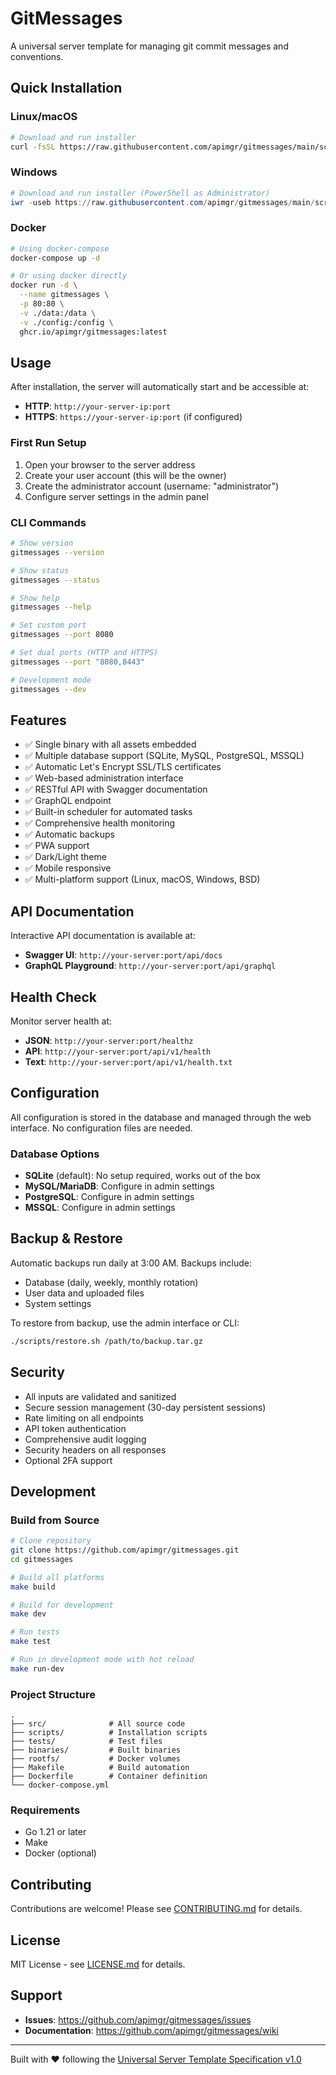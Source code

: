# GitMessages

A universal server template for managing git commit messages and conventions.

## Quick Installation

### Linux/macOS

```bash
# Download and run installer
curl -fsSL https://raw.githubusercontent.com/apimgr/gitmessages/main/scripts/install.sh | bash
```

### Windows

```powershell
# Download and run installer (PowerShell as Administrator)
iwr -useb https://raw.githubusercontent.com/apimgr/gitmessages/main/scripts/windows.ps1 | iex
```

### Docker

```bash
# Using docker-compose
docker-compose up -d

# Or using docker directly
docker run -d \
  --name gitmessages \
  -p 80:80 \
  -v ./data:/data \
  -v ./config:/config \
  ghcr.io/apimgr/gitmessages:latest
```

## Usage

After installation, the server will automatically start and be accessible at:
- **HTTP**: `http://your-server-ip:port`
- **HTTPS**: `https://your-server-ip:port` (if configured)

### First Run Setup

1. Open your browser to the server address
2. Create your user account (this will be the owner)
3. Create the administrator account (username: "administrator")
4. Configure server settings in the admin panel

### CLI Commands

```bash
# Show version
gitmessages --version

# Show status
gitmessages --status

# Show help
gitmessages --help

# Set custom port
gitmessages --port 8080

# Set dual ports (HTTP and HTTPS)
gitmessages --port "8080,8443"

# Development mode
gitmessages --dev
```

## Features

- ✅ Single binary with all assets embedded
- ✅ Multiple database support (SQLite, MySQL, PostgreSQL, MSSQL)
- ✅ Automatic Let's Encrypt SSL/TLS certificates
- ✅ Web-based administration interface
- ✅ RESTful API with Swagger documentation
- ✅ GraphQL endpoint
- ✅ Built-in scheduler for automated tasks
- ✅ Comprehensive health monitoring
- ✅ Automatic backups
- ✅ PWA support
- ✅ Dark/Light theme
- ✅ Mobile responsive
- ✅ Multi-platform support (Linux, macOS, Windows, BSD)

## API Documentation

Interactive API documentation is available at:
- **Swagger UI**: `http://your-server:port/api/docs`
- **GraphQL Playground**: `http://your-server:port/api/graphql`

## Health Check

Monitor server health at:
- **JSON**: `http://your-server:port/healthz`
- **API**: `http://your-server:port/api/v1/health`
- **Text**: `http://your-server:port/api/v1/health.txt`

## Configuration

All configuration is stored in the database and managed through the web interface. No configuration files are needed.

### Database Options

- **SQLite** (default): No setup required, works out of the box
- **MySQL/MariaDB**: Configure in admin settings
- **PostgreSQL**: Configure in admin settings
- **MSSQL**: Configure in admin settings

## Backup & Restore

Automatic backups run daily at 3:00 AM. Backups include:
- Database (daily, weekly, monthly rotation)
- User data and uploaded files
- System settings

To restore from backup, use the admin interface or CLI:

```bash
./scripts/restore.sh /path/to/backup.tar.gz
```

## Security

- All inputs are validated and sanitized
- Secure session management (30-day persistent sessions)
- Rate limiting on all endpoints
- API token authentication
- Comprehensive audit logging
- Security headers on all responses
- Optional 2FA support

## Development

### Build from Source

```bash
# Clone repository
git clone https://github.com/apimgr/gitmessages.git
cd gitmessages

# Build all platforms
make build

# Build for development
make dev

# Run tests
make test

# Run in development mode with hot reload
make run-dev
```

### Project Structure

```
.
├── src/              # All source code
├── scripts/          # Installation scripts
├── tests/            # Test files
├── binaries/         # Built binaries
├── rootfs/           # Docker volumes
├── Makefile          # Build automation
├── Dockerfile        # Container definition
└── docker-compose.yml
```

### Requirements

- Go 1.21 or later
- Make
- Docker (optional)

## Contributing

Contributions are welcome! Please see [CONTRIBUTING.md](CONTRIBUTING.md) for details.

## License

MIT License - see [LICENSE.md](LICENSE.md) for details.

## Support

- **Issues**: https://github.com/apimgr/gitmessages/issues
- **Documentation**: https://github.com/apimgr/gitmessages/wiki

---

Built with ❤️ following the [Universal Server Template Specification v1.0](CLAUDE.md)
